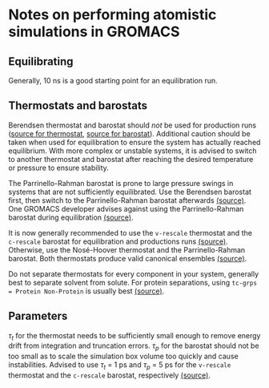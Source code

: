 # Notes on performing atomistic simulations in GROMACS

## Equilibrating
Generally, 10 ns is a good starting point for an equilibration run.

## Thermostats and barostats
Berendsen thermostat and barostat should *not* be used for production runs ([source for thermostat](https://manual.gromacs.org/current/reference-manual/algorithms/molecular-dynamics.html#berendsen-temperature-coupling), [source for barostat](https://manual.gromacs.org/current/reference-manual/algorithms/molecular-dynamics.html#berendsen-pressure-coupling)). Additional caution should be taken when used for equilibration to ensure the system has actually reached equilibrium. With more complex or unstable systems, it is advised to switch to another thermostat and barostat after reaching the desired temperature or pressure to ensure stability.

The Parrinello-Rahman barostat is prone to large pressure swings in systems that are not sufficiently equilibrated. Use the Berendsen barostat first, then switch to the Parrinello-Rahman barostat afterwards [(source)](https://gromacs.bioexcel.eu/t/pressure-scaling-more-than-1/2072/2). One GROMACS developer advises against using the Parrinello-Rahman barostat during equilibration [(source)](https://gromacs.bioexcel.eu/t/changes-of-default-nstpcouple-and-nsttcouple-from-version-2022-to-2023/6220/17).

It is now generally recommended to use the `v-rescale` thermostat and the `c-rescale` barostat for equilibration and productions runs [(source)](https://gromacs.bioexcel.eu/t/what-is-the-recommended-value-for-tau-p-and-tau-t-with-gromacs2023-0-when-using-pr-and-nh/5840/2). Otherwise, use the Nos&#233;-Hoover thermostat and the Parrinello-Rahman barostat. Both thermostats produce valid canonical ensembles [(source)](https://gromacs.bioexcel.eu/t/choice-of-thermostat-during-production-md-nose-hoover-vs-v-rescale/1420/2).

Do not separate thermostats for every component in your system, generally best to separate solvent from solute. For protein separations, using `tc-grps = Protein Non-Protein` is usually best [(source)](https://manual.gromacs.org/current/user-guide/terminology.html#gmx-thermostats-dont).

## Parameters
$\tau_{t}$ for the thermostat needs to be sufficiently small enough to remove energy drift from integration and truncation errors. $\tau_{p}$ for the barostat should not be too small as to scale the simulation box volume too quickly and cause instabilities. Advised to use $\tau_{t}$ = 1 ps and $\tau_{p}$ = 5 ps for the `v-rescale` thermostat and the `c-rescale` barostat, respectively [(source)](https://gromacs.bioexcel.eu/t/what-is-the-recommended-value-for-tau-p-and-tau-t-with-gromacs2023-0-when-using-pr-and-nh/5840/4).
